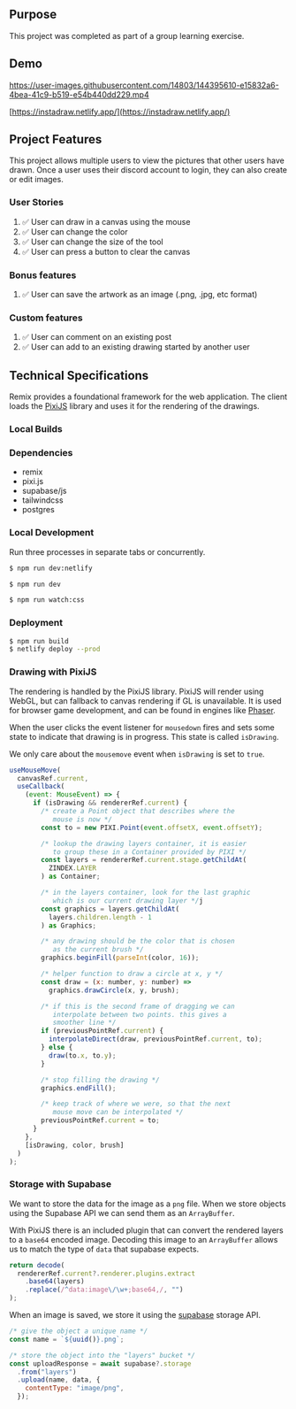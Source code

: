 ## Purpose

This project was completed as part of a group learning exercise.

## Demo

https://user-images.githubusercontent.com/14803/144395610-e15832a6-4bea-41c9-b519-e54b440dd229.mp4

[https://instadraw.netlify.app/](https://instadraw.netlify.app/)

## Project Features

This project allows multiple users to view the pictures that other users have drawn. Once a user uses their discord account to login, they can also create or edit images.

### User Stories

1. ✅ User can draw in a canvas using the mouse
2. ✅ User can change the color
3. ✅ User can change the size of the tool
4. ✅ User can press a button to clear the canvas

### Bonus features

1. ✅ User can save the artwork as an image (.png, .jpg, etc format)

### Custom features

1. ✅ User can comment on an existing post
2. ✅ User can add to an existing drawing started by another user

## Technical Specifications

Remix provides a foundational framework for the web application. The client loads the [PixiJS](https://pixijs.com/) library and uses it for the rendering of the drawings.

### Local Builds

### Dependencies

- remix
- pixi.js
- supabase/js
- tailwindcss
- postgres

### Local Development

Run three processes in separate tabs or concurrently.

```sh
$ npm run dev:netlify
```

```sh
$ npm run dev
```

```sh
$ npm run watch:css
```

### Deployment

```sh
$ npm run build
$ netlify deploy --prod
```

### Drawing with PixiJS

The rendering is handled by the PixiJS library. PixiJS will render using WebGL, but can fallback to canvas rendering if GL is unavailable. It is used for browser game development, and can be found in engines like [Phaser](https://phaser.io/).

When the user clicks the event listener for `mousedown` fires and sets some state to indicate that drawing is in progress. This state is called `isDrawing`.

We only care about the `mousemove` event when `isDrawing` is set to `true`.

```javascript
useMouseMove(
  canvasRef.current,
  useCallback(
    (event: MouseEvent) => {
      if (isDrawing && rendererRef.current) {
        /* create a Point object that describes where the
           mouse is now */
        const to = new PIXI.Point(event.offsetX, event.offsetY);

        /* lookup the drawing layers container, it is easier
           to group these in a Container provided by PIXI */
        const layers = rendererRef.current.stage.getChildAt(
          ZINDEX.LAYER
        ) as Container;

        /* in the layers container, look for the last graphic
           which is our current drawing layer */j
        const graphics = layers.getChildAt(
          layers.children.length - 1
        ) as Graphics;

        /* any drawing should be the color that is chosen
           as the current brush */
        graphics.beginFill(parseInt(color, 16));

        /* helper function to draw a circle at x, y */
        const draw = (x: number, y: number) =>
          graphics.drawCircle(x, y, brush);

        /* if this is the second frame of dragging we can
           interpolate between two points. this gives a
           smoother line */
        if (previousPointRef.current) {
          interpolateDirect(draw, previousPointRef.current, to);
        } else {
          draw(to.x, to.y);
        }

        /* stop filling the drawing */
        graphics.endFill();

        /* keep track of where we were, so that the next
           mouse move can be interpolated */
        previousPointRef.current = to;
      }
    },
    [isDrawing, color, brush]
  )
);
```

### Storage with Supabase

We want to store the data for the image as a `png` file. When we store objects using the Supabase API we can send them as an `ArrayBuffer`.

With PixiJS there is an included plugin that can convert the rendered layers to a `base64` encoded image. Decoding this image to an `ArrayBuffer` allows us to match the type of `data` that supabase expects.

```javascript
return decode(
  rendererRef.current?.renderer.plugins.extract
    .base64(layers)
    .replace(/^data:image\/\w+;base64,/, "")
);
```

When an image is saved, we store it using the [supabase](https://supabase.io) storage API.

```javascript
/* give the object a unique name */
const name = `${uuid()}.png`;

/* store the object into the "layers" bucket */
const uploadResponse = await supabase?.storage
  .from("layers")
  .upload(name, data, {
    contentType: "image/png",
  });
```
